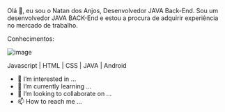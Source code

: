 Olá 👋, eu sou o Natan dos Anjos, Desenvolvedor JAVA Back-End.
Sou um desenvolvedor JAVA BACK-End e estou a procura de adquirir experiência no mercado de trabalho.


Conhecimentos:

![image](https://user-images.githubusercontent.com/99406765/153464020-54e770d0-77c3-4264-bd14-9fa1bb803849.png)

Javascript | HTML | CSS | JAVA | Android

- 👀 I’m interested in ...
- 🌱 I’m currently learning ...
- 💞️ I’m looking to collaborate on ...
- 📫 How to reach me ...

<!---
natanvanjos/natanvanjos is a ✨ special ✨ repository because its `README.md` (this file) appears on your GitHub profile.
You can click the Preview link to take a look at your changes.
--->
